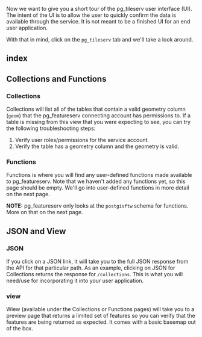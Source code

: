 Now we want to give you a short tour of the pg_tileserv user interface (UI). The intent of the UI is to allow the user to quickly confirm the data is available through the service. It is not meant to be a finished UI for an end user application. 

With that in mind, click on the ```pg_tileserv``` tab and we'll take a look around.

## index

## Collections and Functions

### Collections

Collections will list all of the tables that contain a valid geometry column (```geom```) that the pg_featureserv connecting account has permissions to. If a table is missing from this view that you were expecting to see, you can try the following troubleshooting steps:  

1. Verify user roles/permissions for the service account.  
2. Verify the table has a geometry column and the geometry is valid. 

### Functions

Functions is where you will find any user-defined functions made available to pg_featureserv. Note that we haven't added any functions yet, so this page should be empty. We'll go into user-defined functions in more detail on the next page. 

**NOTE:** pg_featureserv only looks at the ```postgisftw``` schema for functions. More on that on the next page.

## JSON and View

### JSON

If you click on a JSON link, it will take you to the full JSON response from the API for that particular path. As an example, clicking on JSON for Collections returns the response for `/collections`. This is what you will need/use for incorporating it into your user application. 

### view

Wiew (available under the Collections or Functions pages) will take you to a preview page that returns a limited set of features so you can verify that the features are being returned as expected. It comes with a basic basemap out of the box. 
